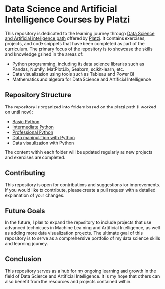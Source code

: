 # Data Science and Artificial Intelligence Courses by Platzi

This repository is dedicated to the learning journey through [Data Science and Artificial intelligence path](https://platzi.com/datos/) offered by [Platzi](https://platzi.com/home). It contains exercises, projects, and code snippets that have been completed as part of the curriculum. The primary focus of the repository is to showcase the skills and knowledge gained in the areas of:

-   Python programming, including its data science libraries such as Pandas, NumPy, MatPlotLib, Seaborn, scikit-learn, etc.
-   Data visualization using tools such as Tableau and Power BI
-   Mathematics and algebra for Data Science and Artificial Intelligence

## Repository Structure

The repository is organized into folders based on the platzi path (I worked on until now):

-   [Basic Python](https://github.com/Osvajorge/ds-platzi/tree/main/basic_python)
-   [Intermediate Python](https://github.com/Osvajorge/ds-platzi/tree/main/intemediate_python)
-   [Professional Python](https://github.com/Osvajorge/ds-platzi/tree/main/professional_python)
-   [Data manipulation with Python](https://github.com/Osvajorge/ds-platzi/tree/main/data_manipulation)
-   [Data visaulization with Python](https://github.com/Osvajorge/ds-platzi/tree/main/data_visualization)

The content within each folder will be updated regularly as new projects and exercises are completed.

## Contributing

This repository is open for contributions and suggestions for improvements. If you would like to contribute, please create a pull request with a detailed explanation of your changes.

## Future Goals

In the future, I plan to expand the repository to include projects that use advanced techniques in Machine Learning and Artificial Intelligence, as well as adding more data visualization projects. The ultimate goal of this repository is to serve as a comprehensive portfolio of my data science skills and learning journey.

## Conclusion

This repository serves as a hub for my ongoing learning and growth in the field of Data Science and Artificial Intelligence. It is my hope that others can also benefit from the resources and projects contained within. 
